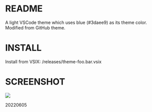 # README

A light VSCode theme which uses blue (#3daee9) as its theme color. Modified from GitHub theme.

# INSTALL

Install from VSIX: /releases/theme-foo.bar.vsix

# SCREENSHOT

![](screenshot.png)

20220605
